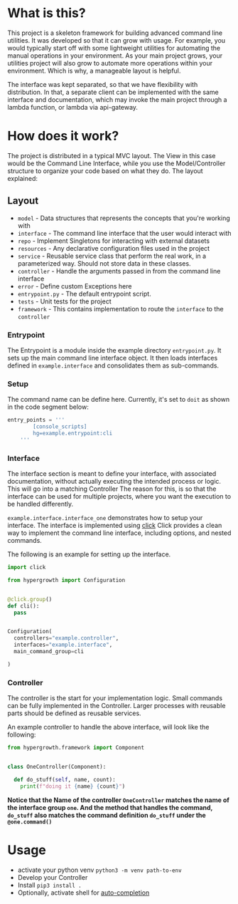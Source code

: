 # What is this?

This project is a skeleton framework for building advanced command line utilities. It was developed so that it can grow
with usage. For example, you would typically start off with some lightweight utilities for automating the manual
operations in your environment. As your main project grows, your utilities project will also grow to automate more
operations within your environment. Which is why, a manageable layout is helpful.

The interface was kept separated, so that we have flexibility with distribution. In that, a separate client can be
implemented with the same interface and documentation, which may invoke the main project through a lambda function, or
lambda via api-gateway.

# How does it work?

The project is distributed in a typical MVC layout. The View in this case would be the Command Line Interface, while you
use the Model/Controller structure to organize your code based on what they do. The layout explained:

## Layout

* `model` - Data structures that represents the concepts that you're working with
* `interface` - The command line interface that the user would interact with
* `repo` - Implement Singletons for interacting with external datasets
* `resources` - Any declarative configuration files used in the project
* `service` - Reusable service class that perform the real work, in a parameterized way. Should not store data in these
  classes.
* `controller` - Handle the arguments passed in from the command line interface
* `error` - Define custom Exceptions here
* `entrypoint.py` - The default entrypoint script.
* `tests` - Unit tests for the project
* `framework` - This contains implementation to route the `interface` to the `controller`

### Entrypoint

The Entrypoint is a module inside the example directory `entrypoint.py`. It sets up the main command line interface
object. It then loads interfaces defined in `example.interface` and consolidates them as sub-commands.

### Setup

The command name can be define here. Currently, it's set to `doit` as shown in the code segment below:

```python
entry_points = '''
        [console_scripts]
        hg=example.entrypoint:cli
    '''
```

### Interface

The interface section is meant to define your interface, with associated documentation, without actually executing the
intended process or logic. This will go into a matching Controller The reason for this, is so that the interface can be
used for multiple projects, where you want the execution to be handled differently.

`example.interface.interface_one` demonstrates how to setup your interface. The interface is implemented
using [click](https://click.palletsprojects.com/)
Click provides a clean way to implement the command line interface, including options, and nested commands.

The following is an example for setting up the interface.

```python
import click

from hypergrowth import Configuration


@click.group()
def cli():
  pass


Configuration(
  controllers="example.controller",
  interfaces="example.interface",
  main_command_group=cli

)


```

### Controller

The controller is the start for your implementation logic. Small commands can be fully implemented in the Controller.
Larger processes with reusable parts should be defined as reusable services.

An example controller to handle the above interface, will look like the following:

```python
from hypergrowth.framework import Component


class OneController(Component):

  def do_stuff(self, name, count):
    print(f"doing it {name} {count}")

```

**Notice that the Name of the controller `OneController` matches the name of the interface group `one`. And the method
that handles the command, `do_stuff` also matches the command definition `do_stuff` under the `@one.command()`**

# Usage
* activate your python venv `python3 -m venv path-to-env`
* Develop your Controller
* Install `pip3 install .`
* Optionally, activate shell for [auto-completion](https://click.palletsprojects.com/en/7.x/bashcomplete/)

